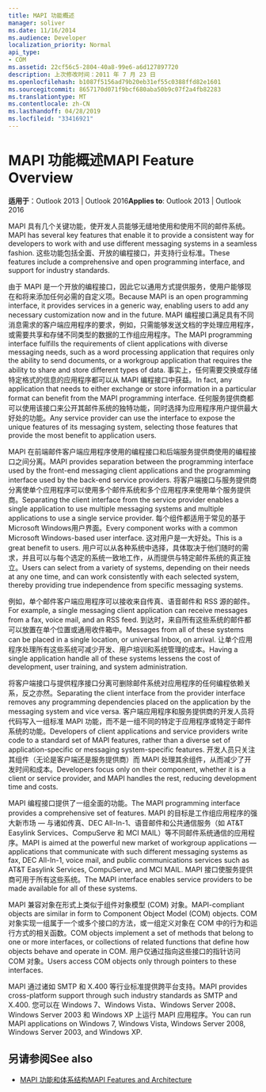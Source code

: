```yaml
---
title: MAPI 功能概述
manager: soliver
ms.date: 11/16/2014
ms.audience: Developer
localization_priority: Normal
api_type:
- COM
ms.assetid: 22cf56c5-2804-40a8-99e6-a6d127897720
description: 上次修改时间：2011 年 7 月 23 日
ms.openlocfilehash: b1087f5156ad79b20eb31ef55c0388ffd82e1601
ms.sourcegitcommit: 8657170d071f9bcf680aba50b9c07f2a4fb82283
ms.translationtype: MT
ms.contentlocale: zh-CN
ms.lasthandoff: 04/28/2019
ms.locfileid: "33416921"
---
```

# <a name="mapi-feature-overview"></a><span data-ttu-id="1938c-103">MAPI 功能概述</span><span class="sxs-lookup"><span data-stu-id="1938c-103">MAPI Feature Overview</span></span>
 
<span data-ttu-id="1938c-104">**适用于**：Outlook 2013 | Outlook 2016</span><span class="sxs-lookup"><span data-stu-id="1938c-104">**Applies to**: Outlook 2013 | Outlook 2016</span></span> 
  
<span data-ttu-id="1938c-105">MAPI 具有几个关键功能，使开发人员能够无缝地使用和使用不同的邮件系统。</span><span class="sxs-lookup"><span data-stu-id="1938c-105">MAPI has several key features that enable it to provide a consistent way for developers to work with and use different messaging systems in a seamless fashion.</span></span> <span data-ttu-id="1938c-106">这些功能包括全面、开放的编程接口，并支持行业标准。</span><span class="sxs-lookup"><span data-stu-id="1938c-106">These features include a comprehensive and open programming interface, and support for industry standards.</span></span> 
  
<span data-ttu-id="1938c-107">由于 MAPI 是一个开放的编程接口，因此它以通用方式提供服务，使用户能够现在和将来添加任何必需的自定义项。</span><span class="sxs-lookup"><span data-stu-id="1938c-107">Because MAPI is an open programming interface, it provides services in a generic way, enabling users to add any necessary customization now and in the future.</span></span> <span data-ttu-id="1938c-108">MAPI 编程接口满足具有不同消息需求的客户端应用程序的要求，例如，只需能够发送文档的字处理应用程序，或需要共享和存储不同类型的数据的工作组应用程序。</span><span class="sxs-lookup"><span data-stu-id="1938c-108">The MAPI programming interface fulfills the requirements of client applications with diverse messaging needs, such as a word processing application that requires only the ability to send documents, or a workgroup application that requires the ability to share and store different types of data.</span></span> <span data-ttu-id="1938c-109">事实上，任何需要交换或存储特定格式的信息的应用程序都可以从 MAPI 编程接口中获益。</span><span class="sxs-lookup"><span data-stu-id="1938c-109">In fact, any application that needs to either exchange or store information in a particular format can benefit from the MAPI programming interface.</span></span> <span data-ttu-id="1938c-110">任何服务提供商都可以使用该接口来公开其邮件系统的独特功能，同时选择为应用程序用户提供最大好处的功能。</span><span class="sxs-lookup"><span data-stu-id="1938c-110">Any service provider can use the interface to expose the unique features of its messaging system, selecting those features that provide the most benefit to application users.</span></span>
  
<span data-ttu-id="1938c-111">MAPI 在前端邮件客户端应用程序使用的编程接口和后端服务提供商使用的编程接口之间分离。</span><span class="sxs-lookup"><span data-stu-id="1938c-111">MAPI provides separation between the programming interface used by the front-end messaging client applications and the programming interface used by the back-end service providers.</span></span> <span data-ttu-id="1938c-112">将客户端接口与服务提供商分离使单个应用程序可以使用多个邮件系统和多个应用程序来使用单个服务提供商。</span><span class="sxs-lookup"><span data-stu-id="1938c-112">Separating the client interface from the service provider enables a single application to use multiple messaging systems and multiple applications to use a single service provider.</span></span> <span data-ttu-id="1938c-113">每个组件都适用于常见的基于 Microsoft Windows用户界面。</span><span class="sxs-lookup"><span data-stu-id="1938c-113">Every component works with a common Microsoft Windows-based user interface.</span></span> <span data-ttu-id="1938c-114">这对用户是一大好处。</span><span class="sxs-lookup"><span data-stu-id="1938c-114">This is a great benefit to users.</span></span> <span data-ttu-id="1938c-115">用户可以从各种系统中选择，具体取决于他们随时的需求，并且可以与每个选定的系统一致地工作，从而提供与特定邮件系统的真正独立。</span><span class="sxs-lookup"><span data-stu-id="1938c-115">Users can select from a variety of systems, depending on their needs at any one time, and can work consistently with each selected system, thereby providing true independence from specific messaging systems.</span></span> 
  
<span data-ttu-id="1938c-116">例如，单个邮件客户端应用程序可以接收来自传真、语音邮件和 RSS 源的邮件。</span><span class="sxs-lookup"><span data-stu-id="1938c-116">For example, a single messaging client application can receive messages from a fax, voice mail, and an RSS feed.</span></span> <span data-ttu-id="1938c-117">到达时，来自所有这些系统的邮件都可以放置在单个位置或通用收件箱中。</span><span class="sxs-lookup"><span data-stu-id="1938c-117">Messages from all of these systems can be placed in a single location, or universal Inbox, on arrival.</span></span> <span data-ttu-id="1938c-118">让单个应用程序处理所有这些系统可减少开发、用户培训和系统管理的成本。</span><span class="sxs-lookup"><span data-stu-id="1938c-118">Having a single application handle all of these systems lessens the cost of development, user training, and system administration.</span></span> 
  
<span data-ttu-id="1938c-119">将客户端接口与提供程序接口分离可删除邮件系统对应用程序的任何编程依赖关系，反之亦然。</span><span class="sxs-lookup"><span data-stu-id="1938c-119">Separating the client interface from the provider interface removes any programming dependencies placed on the application by the messaging system and vice versa.</span></span> <span data-ttu-id="1938c-120">客户端应用程序和服务提供商的开发人员将代码写入一组标准 MAPI 功能，而不是一组不同的特定于应用程序或特定于邮件系统的功能。</span><span class="sxs-lookup"><span data-stu-id="1938c-120">Developers of client applications and service providers write code to a standard set of MAPI features, rather than a diverse set of application-specific or messaging system-specific features.</span></span> <span data-ttu-id="1938c-121">开发人员只关注其组件（无论是客户端还是服务提供商）而 MAPI 处理其余组件，从而减少了开发时间和成本。</span><span class="sxs-lookup"><span data-stu-id="1938c-121">Developers focus only on their component, whether it is a client or service provider, and MAPI handles the rest, reducing development time and costs.</span></span>
  
<span data-ttu-id="1938c-122">MAPI 编程接口提供了一组全面的功能。</span><span class="sxs-lookup"><span data-stu-id="1938c-122">The MAPI programming interface provides a comprehensive set of features.</span></span> <span data-ttu-id="1938c-123">MAPI 的目标是工作组应用程序的强大新市场 — 与诸如传真、DEC All-In-1、语音邮件和公共通信服务（如 AT&T Easylink Services、CompuServe 和 MCI MAIL）等不同邮件系统通信的应用程序。</span><span class="sxs-lookup"><span data-stu-id="1938c-123">MAPI is aimed at the powerful new market of workgroup applications — applications that communicate with such different messaging systems as fax, DEC All-In-1, voice mail, and public communications services such as AT&T Easylink Services, CompuServe, and MCI MAIL.</span></span> <span data-ttu-id="1938c-124">MAPI 接口使服务提供商可用于所有这些系统。</span><span class="sxs-lookup"><span data-stu-id="1938c-124">The MAPI interface enables service providers to be made available for all of these systems.</span></span> 
  
<span data-ttu-id="1938c-125">MAPI 兼容对象在形式上类似于组件对象模型 (COM) 对象。</span><span class="sxs-lookup"><span data-stu-id="1938c-125">MAPI-compliant objects are similar in form to Component Object Model (COM) objects.</span></span> <span data-ttu-id="1938c-126">COM 对象实现一组属于一个或多个接口的方法，或一组定义对象在 COM 中的行为和运行方式的相关函数。</span><span class="sxs-lookup"><span data-stu-id="1938c-126">COM objects implement a set of methods that belong to one or more interfaces, or collections of related functions that define how objects behave and operate in COM.</span></span> <span data-ttu-id="1938c-127">用户仅通过指向这些接口的指针访问 COM 对象。</span><span class="sxs-lookup"><span data-stu-id="1938c-127">Users access COM objects only through pointers to these interfaces.</span></span>
  
<span data-ttu-id="1938c-128">MAPI 通过诸如 SMTP 和 X.400 等行业标准提供跨平台支持。</span><span class="sxs-lookup"><span data-stu-id="1938c-128">MAPI provides cross-platform support through such industry standards as SMTP and X.400.</span></span> <span data-ttu-id="1938c-129">您可以在 Windows 7、Windows Vista、Windows Server 2008、Windows Server 2003 和 Windows XP 上运行 MAPI 应用程序。</span><span class="sxs-lookup"><span data-stu-id="1938c-129">You can run MAPI applications on Windows 7, Windows Vista, Windows Server 2008, Windows Server 2003, and Windows XP.</span></span> 
  
## <a name="see-also"></a><span data-ttu-id="1938c-130">另请参阅</span><span class="sxs-lookup"><span data-stu-id="1938c-130">See also</span></span>

- [<span data-ttu-id="1938c-131">MAPI 功能和体系结构</span><span class="sxs-lookup"><span data-stu-id="1938c-131">MAPI Features and Architecture</span></span>](mapi-features-and-architecture.md)


